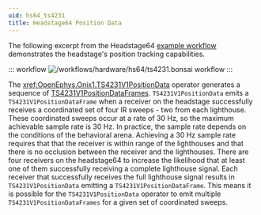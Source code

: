 ```yaml
---
uid: hs64_ts4231
title: Headstage64 Position Data
---
```


The following excerpt from the Headstage64 [example workflow](xref:hs64_hs64) demonstrates the headstage's position tracking capabilities.

::: workflow
![/workflows/hardware/hs64/ts4231.bonsai workflow](../../../workflows/hardware/hs64/ts4231.bonsai)
:::

The <xref:OpenEphys.Onix1.TS4231V1PositionData> operator generates a sequence of [TS4231V1PositionDataFrames](xref:OpenEphys.Onix1.TS4231V1PositionDataFrame). `TS4231V1PositionData` emits a `TS4231V1PositionDataFrame` when a receiver on the headstage successfully receives a coordinated set of four IR sweeps - two from each lighthouse. These coordinated sweeps occur at a rate of 30 Hz, so the maximum achievable sample rate is 30 Hz. In practice, the sample rate depends on the conditions of the behavioral arena. Achieving a 30 Hz sample rate requires that that the receiver is within range of the lighthouses and that there is no occlusion between the receiver and the lighthouses. There are four receivers on the headstage64 to increase the likelihood that at least one of them successfully receiving a complete lighthouse signal. Each receiver that successfully receives the full lighthouse signal results in `TS4231V1PositionData` emitting a `TS4231V1PositionDataFrame`. This means it is possible for the `TS4231V1PositionData` operator to emit multiple `TS4231V1PositionDataFrames` for a given set of coordinated sweeps.

